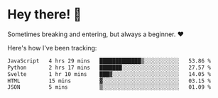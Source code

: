 # Hey there! 👋
Sometimes breaking and entering, but always a beginner. ❤️

Here's how I've been tracking:
<!--START_SECTION:waka-->

```txt
JavaScript   4 hrs 29 mins   █████████████▒░░░░░░░░░░░   53.86 %
Python       2 hrs 17 mins   ███████░░░░░░░░░░░░░░░░░░   27.57 %
Svelte       1 hr 10 mins    ███▓░░░░░░░░░░░░░░░░░░░░░   14.05 %
HTML         15 mins         ▓░░░░░░░░░░░░░░░░░░░░░░░░   03.15 %
JSON         5 mins          ▒░░░░░░░░░░░░░░░░░░░░░░░░   01.09 %
```

<!--END_SECTION:waka-->
